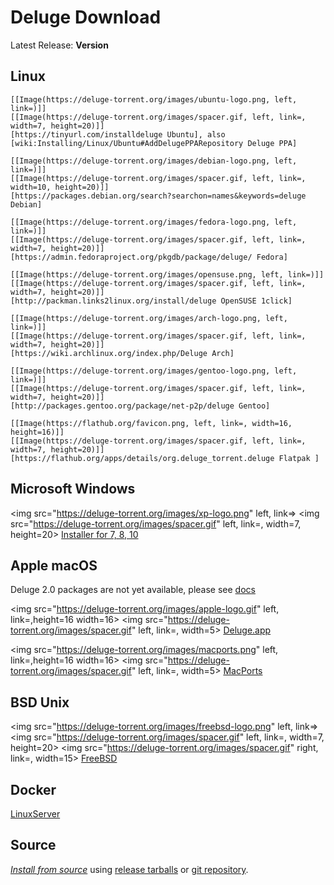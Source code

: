 # Deluge Download

Latest Release: **Version**

## Linux

```div
[[Image(https://deluge-torrent.org/images/ubuntu-logo.png, left, link=)]]
[[Image(https://deluge-torrent.org/images/spacer.gif, left, link=, width=7, height=20)]]
[https://tinyurl.com/installdeluge Ubuntu], also [wiki:Installing/Linux/Ubuntu#AddDelugePPARepository Deluge PPA]

[[Image(https://deluge-torrent.org/images/debian-logo.png, left, link=)]]
[[Image(https://deluge-torrent.org/images/spacer.gif, left, link=, width=10, height=20)]]
[https://packages.debian.org/search?searchon=names&keywords=deluge Debian]

[[Image(https://deluge-torrent.org/images/fedora-logo.png, left, link=)]]
[[Image(https://deluge-torrent.org/images/spacer.gif, left, link=, width=7, height=20)]]
[https://admin.fedoraproject.org/pkgdb/package/deluge/ Fedora]

[[Image(https://deluge-torrent.org/images/opensuse.png, left, link=)]]
[[Image(https://deluge-torrent.org/images/spacer.gif, left, link=, width=7, height=20)]]
[http://packman.links2linux.org/install/deluge OpenSUSE 1click]

[[Image(https://deluge-torrent.org/images/arch-logo.png, left, link=)]]
[[Image(https://deluge-torrent.org/images/spacer.gif, left, link=, width=7, height=20)]]
[https://wiki.archlinux.org/index.php/Deluge Arch]

[[Image(https://deluge-torrent.org/images/gentoo-logo.png, left, link=)]]
[[Image(https://deluge-torrent.org/images/spacer.gif, left, link=, width=7, height=20)]]
[http://packages.gentoo.org/package/net-p2p/deluge Gentoo]

[[Image(https://flathub.org/favicon.png, left, link=, width=16, height=16)]]
[[Image(https://deluge-torrent.org/images/spacer.gif, left, link=, width=7, height=20)]]
[https://flathub.org/apps/details/org.deluge_torrent.deluge Flatpak ]
```

## Microsoft Windows

<img src="https://deluge-torrent.org/images/xp-logo.png" left, link=>
<img src="https://deluge-torrent.org/images/spacer.gif" left, link=, width=7, height=20>
[Installer for 7, 8, 10](https://ftp.osuosl.org/pub/deluge/windows/?C=M;O=D)

## Apple macOS

Deluge 2.0 packages are not yet available, please see [docs](https://deluge.readthedocs.io/en/latest/intro/01-install.html)

<img src="https://deluge-torrent.org/images/apple-logo.gif" left, link=,height=16 width=16>
<img src="https://deluge-torrent.org/images/spacer.gif" left, link=, width=5>
[Deluge.app](https://ftp.osuosl.org/pub/deluge/mac_osx/?C=M;O=D)

<img src="https://deluge-torrent.org/images/macports.png" left, link=,height=16 width=16>
<img src="https://deluge-torrent.org/images/spacer.gif" left, link=, width=5>
[MacPorts](https://dev.deluge-torrent.org/wiki/Installing/MacOSX#MacPorts)

## BSD Unix

<img src="https://deluge-torrent.org/images/freebsd-logo.png" left, link=>
<img src="https://deluge-torrent.org/images/spacer.gif" left, link=, width=7, height=20>
<img src="https://deluge-torrent.org/images/spacer.gif" right, link=, width=15>
[FreeBSD](https://www.freshports.org/net-p2p/deluge/)

## Docker

[LinuxServer](https://hub.docker.com/r/linuxserver/deluge)

## Source

[_Install from source_](/installing/source) using [release tarballs](https://ftp.osuosl.org/pub/deluge/source/?c=m;o=d) or [git repository](gitrepo).
